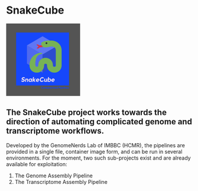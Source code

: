 # SnakeCube

![SnakeCube](/SnakeCube.png)


## The SnakeCube project works towards the direction of automating complicated genome and transcriptome workflows.
Developed by the GenomeNerds Lab of IMBBC (HCMR), the pipelines are provided in a single file, container image form, and can be run in several environments.
For the moment, two such sub-projects exist and are already available for exploitation:

1. The Genome Assembly Pipeline
2. The Transcriptome Assembly Pipeline




